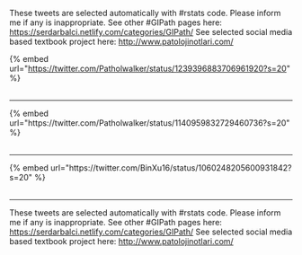 

These tweets are selected automatically with #rstats code. Please inform me if any is inappropriate.
See other #GIPath pages here: https://serdarbalci.netlify.com/categories/GIPath/ 
See selected social media based textbook project here: http://www.patolojinotlari.com/

{% embed url="https://twitter.com/Patholwalker/status/1239396883706961920?s=20" %}<br>
<br>
<hr>
{% embed url="https://twitter.com/Patholwalker/status/1140959832729460736?s=20" %}<br>
<br>
<hr>
{% embed url="https://twitter.com/BinXu16/status/1060248205600931842?s=20" %}<br>
<br>
<hr>


These tweets are selected automatically with #rstats code. Please inform me if any is inappropriate.
See other #GIPath pages here: https://serdarbalci.netlify.com/categories/GIPath/ 
See selected social media based textbook project here: http://www.patolojinotlari.com/
